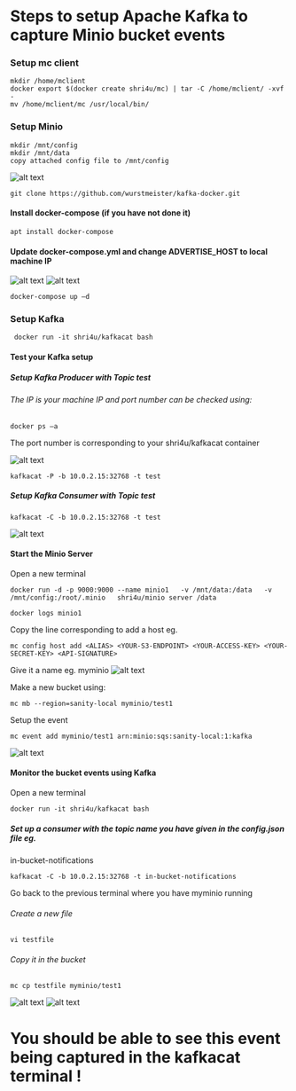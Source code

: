 ﻿# Steps to setup Apache Kafka to capture Minio bucket events


### Setup mc client


```
mkdir /home/mclient
docker export $(docker create shri4u/mc) | tar -C /home/mclient/ -xvf -
mv /home/mclient/mc /usr/local/bin/
```


### Setup Minio 
```
mkdir /mnt/config
mkdir /mnt/data
copy attached config file to /mnt/config
```
![alt text](https://github.com/bu-528-sp19/Deduplicating-Cloud-functions/blob/master/Setup%20Documentation/Screenshots-Minio-Kafka/s2.JPG)


```git
git clone https://github.com/wurstmeister/kafka-docker.git
```




#### Install docker-compose (if you have not done it)
```
apt install docker-compose
```
####  Update docker-compose.yml and change ADVERTISE_HOST to local machine IP
![alt text](https://github.com/bu-528-sp19/Deduplicating-Cloud-functions/blob/master/Setup%20Documentation/Screenshots-Minio-Kafka/s1.JPG)
![alt text](https://github.com/bu-528-sp19/Deduplicating-Cloud-functions/blob/master/Setup%20Documentation/Screenshots-Minio-Kafka/s3.JPG)




```
docker-compose up –d
```


### Setup Kafka 
```
 docker run -it shri4u/kafkacat bash
```


#### Test your Kafka setup


##### Setup Kafka Producer with Topic test


###### The IP is your machine IP and port number can be checked using:




``` 
docker ps –a 
```
The port number is corresponding to your shri4u/kafkacat container


![alt text](https://github.com/bu-528-sp19/Deduplicating-Cloud-functions/blob/master/Setup%20Documentation/Screenshots-Minio-Kafka/s4.JPG)


```
kafkacat -P -b 10.0.2.15:32768 -t test
```


##### Setup Kafka Consumer with Topic test
```
kafkacat -C -b 10.0.2.15:32768 -t test
```
![alt text](https://github.com/bu-528-sp19/Deduplicating-Cloud-functions/blob/master/Setup%20Documentation/Screenshots-Minio-Kafka/s5.JPG)


#### Start the Minio Server


Open a new terminal


```
docker run -d -p 9000:9000 --name minio1   -v /mnt/data:/data   -v /mnt/config:/root/.minio   shri4u/minio server /data
```
```
docker logs minio1
```


Copy the line corresponding to add a host 
eg. 
```
mc config host add <ALIAS> <YOUR-S3-ENDPOINT> <YOUR-ACCESS-KEY> <YOUR-SECRET-KEY> <API-SIGNATURE>
```
Give it a name eg. myminio
![alt text](https://github.com/bu-528-sp19/Deduplicating-Cloud-functions/blob/master/Setup%20Documentation/Screenshots-Minio-Kafka/s6.JPG)


Make a new bucket using:


```
mc mb --region=sanity-local myminio/test1
```








Setup the event
```
mc event add myminio/test1 arn:minio:sqs:sanity-local:1:kafka
```


![alt text](https://github.com/bu-528-sp19/Deduplicating-Cloud-functions/blob/master/Setup%20Documentation/Screenshots-Minio-Kafka/s7.JPG)


#### Monitor the bucket events using Kafka


Open a new terminal


```
docker run -it shri4u/kafkacat bash
```


##### Set up a consumer with the topic name you have given in the config.json file eg.
in-bucket-notifications


```
kafkacat -C -b 10.0.2.15:32768 -t in-bucket-notifications
```




Go back to the previous terminal where you have myminio running


###### Create a new file


```
vi testfile
```








###### Copy it in the bucket


```
mc cp testfile myminio/test1
```
![alt text](https://github.com/bu-528-sp19/Deduplicating-Cloud-functions/blob/master/Setup%20Documentation/Screenshots-Minio-Kafka/s8.JPG)
![alt text](https://github.com/bu-528-sp19/Deduplicating-Cloud-functions/blob/master/Setup%20Documentation/Screenshots-Minio-Kafka/s9.JPG)


#  You should be able to see this event being captured in the kafkacat terminal !
